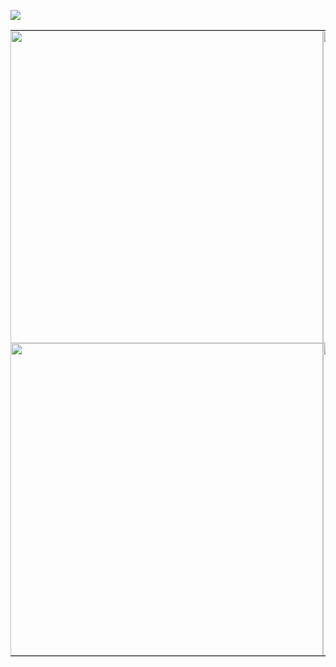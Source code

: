 ![](https://komarev.com/ghpvc/?username=ZPIIDR&color=539289&style=for-the-badge&label=⟢)


<table style="border-collapse: collapse;" cellspacing="0" cellpadding="0">
  <tr>
    <td style="border: none; padding: 0; margin: 0; background: transparent;">
      <img src="https://files.catbox.moe/x675eg.png" width="500" style="border:none; box-shadow:none;"/>
    </td>
    <td style="border: none; padding: 0; margin: 0; background: transparent;">
      <img src="https://files.catbox.moe/qyzvz8.png" width="500" style="border:none; box-shadow:none;"/>
    </td>
  </tr>
  <tr>
    <td style="border: none; padding: 0; margin: 0; background: transparent;">
      <img src="https://files.catbox.moe/3f1t4y.png" width="500" style="border:none; box-shadow:none;"/>
    </td>
    <td style="border: none; padding: 0; margin: 0; background: transparent;">
      <img src="https://files.catbox.moe/kqavti.jpeg" width="500" style="border:none; box-shadow:none;"/>
    </td>
  </tr>
</table>

